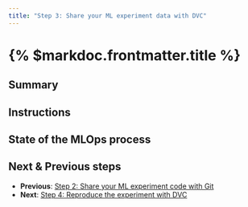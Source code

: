 ```yaml
---
title: "Step 3: Share your ML experiment data with DVC"
---
```


# {% $markdoc.frontmatter.title %}

## Summary

## Instructions

## State of the MLOps process

## Next & Previous steps

- **Previous**: [Step 2: Share your ML experiment code with Git](/the-guide/step-2-share-your-ml-experiment-code-with-git)
- **Next**: [Step 4: Reproduce the experiment with DVC](/the-guide/step-4-reproduce-the-experiment-with-dvc)
